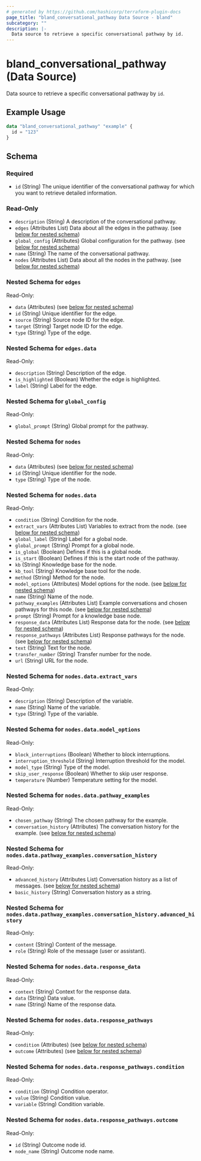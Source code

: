```yaml
---
# generated by https://github.com/hashicorp/terraform-plugin-docs
page_title: "bland_conversational_pathway Data Source - bland"
subcategory: ""
description: |-
  Data source to retrieve a specific conversational pathway by id.
---
```


# bland_conversational_pathway (Data Source)

Data source to retrieve a specific conversational pathway by `id`.

## Example Usage

```terraform
data "bland_conversational_pathway" "example" {
  id = "123"
}
```

<!-- schema generated by tfplugindocs -->
## Schema

### Required

- `id` (String) The unique identifier of the conversational pathway for which you want to retrieve detailed information.

### Read-Only

- `description` (String) A description of the conversational pathway.
- `edges` (Attributes List) Data about all the edges in the pathway. (see [below for nested schema](#nestedatt--edges))
- `global_config` (Attributes) Global configuration for the pathway. (see [below for nested schema](#nestedatt--global_config))
- `name` (String) The name of the conversational pathway.
- `nodes` (Attributes List) Data about all the nodes in the pathway. (see [below for nested schema](#nestedatt--nodes))

<a id="nestedatt--edges"></a>
### Nested Schema for `edges`

Read-Only:

- `data` (Attributes) (see [below for nested schema](#nestedatt--edges--data))
- `id` (String) Unique identifier for the edge.
- `source` (String) Source node ID for the edge.
- `target` (String) Target node ID for the edge.
- `type` (String) Type of the edge.

<a id="nestedatt--edges--data"></a>
### Nested Schema for `edges.data`

Read-Only:

- `description` (String) Description of the edge.
- `is_highlighted` (Boolean) Whether the edge is highlighted.
- `label` (String) Label for the edge.



<a id="nestedatt--global_config"></a>
### Nested Schema for `global_config`

Read-Only:

- `global_prompt` (String) Global prompt for the pathway.


<a id="nestedatt--nodes"></a>
### Nested Schema for `nodes`

Read-Only:

- `data` (Attributes) (see [below for nested schema](#nestedatt--nodes--data))
- `id` (String) Unique identifier for the node.
- `type` (String) Type of the node.

<a id="nestedatt--nodes--data"></a>
### Nested Schema for `nodes.data`

Read-Only:

- `condition` (String) Condition for the node.
- `extract_vars` (Attributes List) Variables to extract from the node. (see [below for nested schema](#nestedatt--nodes--data--extract_vars))
- `global_label` (String) Label for a global node.
- `global_prompt` (String) Prompt for a global node.
- `is_global` (Boolean) Defines if this is a global node.
- `is_start` (Boolean) Defines if this is the start node of the pathway.
- `kb` (String) Knowledge base for the node.
- `kb_tool` (String) Knowledge base tool for the node.
- `method` (String) Method for the node.
- `model_options` (Attributes) Model options for the node. (see [below for nested schema](#nestedatt--nodes--data--model_options))
- `name` (String) Name of the node.
- `pathway_examples` (Attributes List) Example conversations and chosen pathways for this node. (see [below for nested schema](#nestedatt--nodes--data--pathway_examples))
- `prompt` (String) Prompt for a knowledge base node.
- `response_data` (Attributes List) Response data for the node. (see [below for nested schema](#nestedatt--nodes--data--response_data))
- `response_pathways` (Attributes List) Response pathways for the node. (see [below for nested schema](#nestedatt--nodes--data--response_pathways))
- `text` (String) Text for the node.
- `transfer_number` (String) Transfer number for the node.
- `url` (String) URL for the node.

<a id="nestedatt--nodes--data--extract_vars"></a>
### Nested Schema for `nodes.data.extract_vars`

Read-Only:

- `description` (String) Description of the variable.
- `name` (String) Name of the variable.
- `type` (String) Type of the variable.


<a id="nestedatt--nodes--data--model_options"></a>
### Nested Schema for `nodes.data.model_options`

Read-Only:

- `block_interruptions` (Boolean) Whether to block interruptions.
- `interruption_threshold` (String) Interruption threshold for the model.
- `model_type` (String) Type of the model.
- `skip_user_response` (Boolean) Whether to skip user response.
- `temperature` (Number) Temperature setting for the model.


<a id="nestedatt--nodes--data--pathway_examples"></a>
### Nested Schema for `nodes.data.pathway_examples`

Read-Only:

- `chosen_pathway` (String) The chosen pathway for the example.
- `conversation_history` (Attributes) The conversation history for the example. (see [below for nested schema](#nestedatt--nodes--data--pathway_examples--conversation_history))

<a id="nestedatt--nodes--data--pathway_examples--conversation_history"></a>
### Nested Schema for `nodes.data.pathway_examples.conversation_history`

Read-Only:

- `advanced_history` (Attributes List) Conversation history as a list of messages. (see [below for nested schema](#nestedatt--nodes--data--pathway_examples--conversation_history--advanced_history))
- `basic_history` (String) Conversation history as a string.

<a id="nestedatt--nodes--data--pathway_examples--conversation_history--advanced_history"></a>
### Nested Schema for `nodes.data.pathway_examples.conversation_history.advanced_history`

Read-Only:

- `content` (String) Content of the message.
- `role` (String) Role of the message (user or assistant).




<a id="nestedatt--nodes--data--response_data"></a>
### Nested Schema for `nodes.data.response_data`

Read-Only:

- `context` (String) Context for the response data.
- `data` (String) Data value.
- `name` (String) Name of the response data.


<a id="nestedatt--nodes--data--response_pathways"></a>
### Nested Schema for `nodes.data.response_pathways`

Read-Only:

- `condition` (Attributes) (see [below for nested schema](#nestedatt--nodes--data--response_pathways--condition))
- `outcome` (Attributes) (see [below for nested schema](#nestedatt--nodes--data--response_pathways--outcome))

<a id="nestedatt--nodes--data--response_pathways--condition"></a>
### Nested Schema for `nodes.data.response_pathways.condition`

Read-Only:

- `condition` (String) Condition operator.
- `value` (String) Condition value.
- `variable` (String) Condition variable.


<a id="nestedatt--nodes--data--response_pathways--outcome"></a>
### Nested Schema for `nodes.data.response_pathways.outcome`

Read-Only:

- `id` (String) Outcome node id.
- `node_name` (String) Outcome node name.

